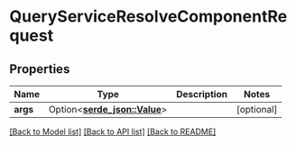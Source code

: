 # QueryServiceResolveComponentRequest

## Properties

Name | Type | Description | Notes
------------ | ------------- | ------------- | -------------
**args** | Option<[**serde_json::Value**](.md)> |  | [optional]

[[Back to Model list]](../README.md#documentation-for-models) [[Back to API list]](../README.md#documentation-for-api-endpoints) [[Back to README]](../README.md)


